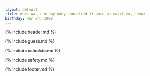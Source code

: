 ```yaml
---
layout: default
title: When was I or my baby conceived if born on March 24, 1908?
birthday: Mar 24, 1908
---
```


{% include header.md %}

{% include guess.md %}

{% include calculate.md %}

{% include safety.md %}

{% include footer.md %}



